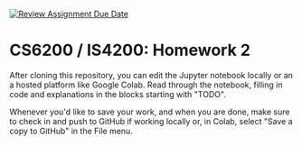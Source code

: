 [![Review Assignment Due Date](https://classroom.github.com/assets/deadline-readme-button-24ddc0f5d75046c5622901739e7c5dd533143b0c8e959d652212380cedb1ea36.svg)](https://classroom.github.com/a/UfJG5zt-)
# CS6200 / IS4200: Homework 2

After cloning this repository, you can edit the Jupyter notebook locally or an a hosted platform like Google Colab. Read through the notebook, filling in code and explanations in the blocks starting with "TODO".

Whenever you'd like to save your work, and when you are done, make sure to check in and push to GitHub if working locally or, in Colab, select "Save a copy to GitHub" in the File menu.
